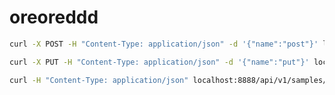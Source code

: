 # oreoreddd

```bash
curl -X POST -H "Content-Type: application/json" -d '{"name":"post"}' localhost:8888/api/v1/samples/
```

```bash
curl -X PUT -H "Content-Type: application/json" -d '{"name":"put"}' localhost:8888/api/v1/samples/2
```

```bash
curl -H "Content-Type: application/json" localhost:8888/api/v1/samples/2
```
